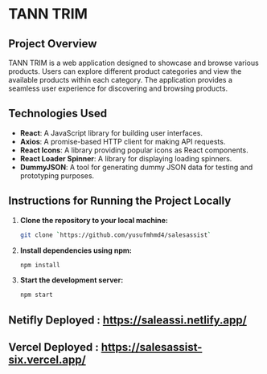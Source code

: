 # TANN TRIM

## Project Overview
TANN TRIM is a web application designed to showcase and browse various products. Users can explore different product categories and view the available products within each category. The application provides a seamless user experience for discovering and browsing products.

## Technologies Used
- **React**: A JavaScript library for building user interfaces.
- **Axios**: A promise-based HTTP client for making API requests.
- **React Icons**: A library providing popular icons as React components.
- **React Loader Spinner**: A library for displaying loading spinners.
- **DummyJSON**: A tool for generating dummy JSON data for testing and prototyping purposes.

## Instructions for Running the Project Locally
1. **Clone the repository to your local machine:**
   ```bash
   git clone `https://github.com/yusufmhmd4/salesassist`
2. **Install dependencies using npm:**
   ```bash
   npm install
3. **Start the development server:**
   ```bash
   npm start
## Netifly Deployed : https://saleassi.netlify.app/

## Vercel Deployed :  https://salesassist-six.vercel.app/
